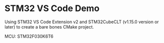 # STM32 VS Code Demo

Using STM32 VS Code Extension v2 and STM32CubeCLT (v1.15.0 version or later) to create a bare bones CMake project.

MCU: STM32F030K6T6
